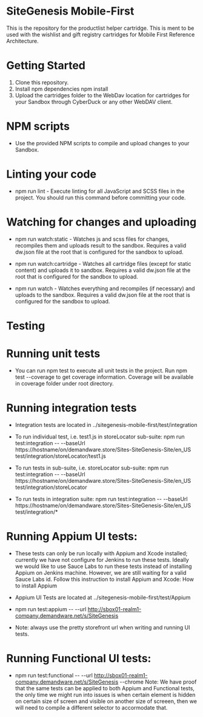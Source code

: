 # SiteGenesis Mobile-First #

This is the repository for the productlist helper cartridge.  This is ment to be used with the wishlist and gift registry cartridges for Mobile First Reference Architecture.

# Getting Started #

1. Clone this repository.
2. Install npm dependencies npm install
3. Upload the cartridges folder to the WebDav location for cartridges for your Sandbox through CyberDuck or any other WebDAV client.

# NPM scripts #

* Use the provided NPM scripts to compile and upload changes to your Sandbox.

# Linting your code #

* npm run lint - Execute linting for all JavaScript and SCSS files in the project. You should run this command before committing your code.

# Watching for changes and uploading #

* npm run watch:static - Watches js and scss files for changes, recompiles them and uploads result to the sandbox. Requires a valid dw.json file at the root that is configured for the sandbox to upload.

* npm run watch:cartridge - Watches all cartridge files (except for static content) and uploads it to sandbox. Requires a valid dw.json file at the root that is configured for the sandbox to upload.

* npm run watch - Watches everything and recompiles (if necessary) and uploads to the sandbox. Requires a valid dw.json file at the root that is configured for the sandbox to upload.

# Testing #

# Running unit tests #

* You can run npm test to execute all unit tests in the project. Run npm test --coverage to get coverage information. Coverage will be available in coverage folder under root directory.

# Running integration tests #

* Integration tests are located in ../sitegenesis-mobile-first/test/integration

* To run individual test, i.e. test1.js in storeLocator sub-suite: npm run test:integration -- --baseUrl https://hostname/on/demandware.store/Sites-SiteGenesis-Site/en_US test/integration/storeLocator/test1.js

* To run tests in sub-suite, i.e. storeLocator sub-suite: npm run test:integration -- --baseUrl https://hostname/on/demandware.store/Sites-SiteGenesis-Site/en_US test/integration/storeLocator

* To run tests in integration suite: npm run test:integration -- --baseUrl https://hostname/on/demandware.store/Sites-SiteGenesis-Site/en_US test/integration/*

# Running Appium UI tests: #

* These tests can only be run locally with Appium and Xcode installed; currently we have not configure for Jenkins to run these tests. Ideally we would like to use Sauce Labs to run these tests instead of installing Appium on Jenkins machine. However, we are still waiting for a valid Sauce Labs id. Follow this instruction to install Appium and Xcode: How to install Appium

* Appium UI Tests are located at ../sitegenesis-mobile-first/test/Appium

* npm run test:appium -- --url http://sbox01-realm1-company.demandware.net/s/SiteGenesis

* Note: always use the pretty storefront url when writing and running UI tests.

# Running Functional UI tests: #

* npm run test:functional -- --url http://sbox01-realm1-company.demandware.net/s/SiteGenesis --chrome Note: We have proof that the same tests can be applied to both Appium and Functional tests, the only time we might run into issues is when certain element is hidden on certain size of screen and visible on another size of screeen, then we will need to compile a different selector to accormodate that.